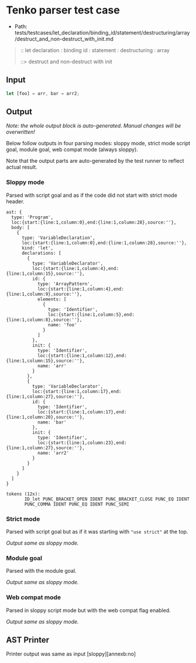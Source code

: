 # Tenko parser test case

- Path: tests/testcases/let_declaration/binding_id/statement/destructuring/array/destruct_and_non-destruct_with_init.md

> :: let declaration : binding id : statement : destructuring : array
>
> ::> destruct and non-destruct with init

## Input

`````js
let [foo] = arr, bar = arr2;
`````

## Output

_Note: the whole output block is auto-generated. Manual changes will be overwritten!_

Below follow outputs in four parsing modes: sloppy mode, strict mode script goal, module goal, web compat mode (always sloppy).

Note that the output parts are auto-generated by the test runner to reflect actual result.

### Sloppy mode

Parsed with script goal and as if the code did not start with strict mode header.

`````
ast: {
  type: 'Program',
  loc:{start:{line:1,column:0},end:{line:1,column:28},source:''},
  body: [
    {
      type: 'VariableDeclaration',
      loc:{start:{line:1,column:0},end:{line:1,column:28},source:''},
      kind: 'let',
      declarations: [
        {
          type: 'VariableDeclarator',
          loc:{start:{line:1,column:4},end:{line:1,column:15},source:''},
          id: {
            type: 'ArrayPattern',
            loc:{start:{line:1,column:4},end:{line:1,column:9},source:''},
            elements: [
              {
                type: 'Identifier',
                loc:{start:{line:1,column:5},end:{line:1,column:8},source:''},
                name: 'foo'
              }
            ]
          },
          init: {
            type: 'Identifier',
            loc:{start:{line:1,column:12},end:{line:1,column:15},source:''},
            name: 'arr'
          }
        },
        {
          type: 'VariableDeclarator',
          loc:{start:{line:1,column:17},end:{line:1,column:27},source:''},
          id: {
            type: 'Identifier',
            loc:{start:{line:1,column:17},end:{line:1,column:20},source:''},
            name: 'bar'
          },
          init: {
            type: 'Identifier',
            loc:{start:{line:1,column:23},end:{line:1,column:27},source:''},
            name: 'arr2'
          }
        }
      ]
    }
  ]
}

tokens (12x):
       ID_let PUNC_BRACKET_OPEN IDENT PUNC_BRACKET_CLOSE PUNC_EQ IDENT
       PUNC_COMMA IDENT PUNC_EQ IDENT PUNC_SEMI
`````

### Strict mode

Parsed with script goal but as if it was starting with `"use strict"` at the top.

_Output same as sloppy mode._

### Module goal

Parsed with the module goal.

_Output same as sloppy mode._

### Web compat mode

Parsed in sloppy script mode but with the web compat flag enabled.

_Output same as sloppy mode._

## AST Printer

Printer output was same as input [sloppy][annexb:no]
